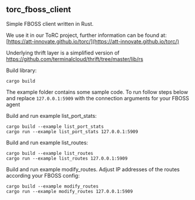 ## torc_fboss_client 

Simple FBOSS client written in Rust.

We use it in our ToRC project, further information can be found at: [https://att-innovate.github.io/torc/](https://att-innovate.github.io/torc/) 

Underlying thrift layer is a simplified version of https://github.com/terminalcloud/thrift/tree/master/lib/rs

Build library:

	cargo build

The example folder contains some sample code.
To run follow steps below and replace `127.0.0.1:5909` with the connection arguments for your FBOSS agent

Build and run example list_port_stats:
	
	cargo build --example list_port_stats
	cargo run --example list_port_stats 127.0.0.1:5909

Build and run example list_routes:
	
	cargo build --example list_routes
	cargo run --example list_routes 127.0.0.1:5909

Build and run example modify_routes. Adjust IP addresses of the routes according your FBOSS config:
	
	cargo build --example modify_routes
	cargo run --example modify_routes 127.0.0.1:5909
